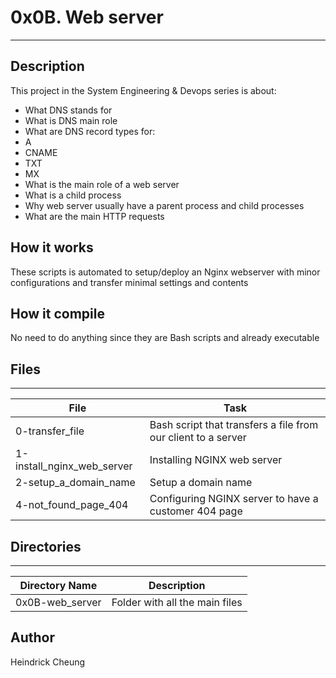 # 0x0B. Web server
---
## Description

This project in the System Engineering & Devops series is about:
* What DNS stands for
* What is DNS main role
* What are DNS record types for:
* A
* CNAME
* TXT
* MX
* What is the main role of a web server
* What is a child process
* Why web server usually have a parent process and child processes
* What are the main HTTP requests

## How it works
These scripts is automated to setup/deploy an Nginx webserver with minor configurations and transfer minimal settings and contents

## How it compile
No need to do anything since they are Bash scripts and already executable

## Files
---
File|Task
---|---
0-transfer_file | Bash script that transfers a file from our client to a server
1-install_nginx_web_server | Installing NGINX web server
2-setup_a_domain_name | Setup a domain name
4-not_found_page_404 | Configuring NGINX server to have a customer 404 page

## Directories
---
Directory Name | Description
---|---
0x0B-web_server | Folder with all the main files

## Author
Heindrick Cheung